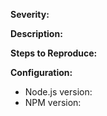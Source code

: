<!---
ISSUE TITLE: Please make your title easy to understand short summary, usually 4-10 words. Examples:

> Cannot install dependencies due to version error.
> How do I set a callback redirect url?
> Curl with API Key not working.
--->

**Severity:** <severity>

<!---
Replace <severity> with a priority ranking P0-P3:

> P0: severe/ blocking - completely broken or unusable.
> P1: high priority - breaking but non-essential.
> P2: medium priority - non-breaking issue.
> P3: low priority - questions or nice-to-haves.
--->

**Description:**
<description>

<!---
Replace <description> with a detailed summary of the issue or question, including any relevant context to avoid follow-up questions.
--->

**Steps to Reproduce:**
<steps>

<!---
Replace <steps> with instructions so others can reproduce.
--->

**Configuration:**

<!---
Replace <version> based on your environment (run `node -v` and `npm -v`).
--->
* Node.js version: <version>
* NPM version: <version>
